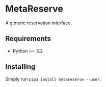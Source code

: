 # MetaReserve
A generic reservation interface.

## Requirements
 - Python >= 3.2


## Installing
Simply run `pip3 install metareserve --user`.
